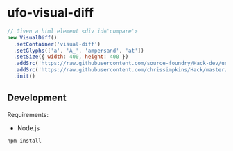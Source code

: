 # ufo-visual-diff

```js
// Given a html element <div id='compare'>
new VisualDiff()
  .setContainer('visual-diff')
  .setGlyphs(['a', 'A_', 'ampersand', 'at'])
  .setSize({ width: 400, height: 400 })
  .addSrc('https://raw.githubusercontent.com/source-foundry/Hack-dev/usability/source/ufo/Hack/Hack-Regular.ufo')
  .addSrc('https://raw.githubusercontent.com/chrissimpkins/Hack/master/source/ufo/vfb2ufo/Hack-Regular.ufo')
  .init()
```

## Development

Requirements:
- Node.js

```sh
npm install
```
